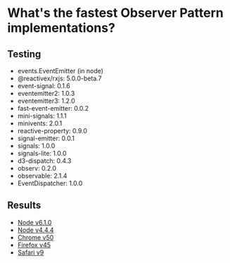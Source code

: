

# What's the fastest Observer Pattern implementations?

## Testing

- events.EventEmitter (in node)
- @reactivex/rxjs: 5.0.0-beta.7
- event-signal: 0.1.6
- eventemitter2: 1.0.3
- eventemitter3: 1.2.0
- fast-event-emitter: 0.0.2
- mini-signals: 1.1.1
- minivents: 2.0.1
- reactive-property: 0.9.0
- signal-emitter: 0.0.1
- signals: 1.0.0
- signals-lite: 1.0.0
- d3-dispatch: 0.4.3
- observ: 0.2.0
- observable: 2.1.4
- EventDispatcher: 1.0.0

## Results

- [Node v6.1.0](results/node-v6.1.0.md)
- [Node v4.4.4](results/node-v4.4.4.md)
- [Chrome v50](results/chrome-v50.md)
- [Firefox v45](results/firefox-v45.md)
- [Safari v9](results/safari-v9.md)
